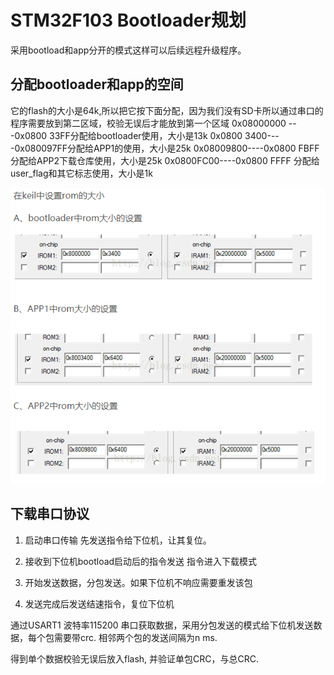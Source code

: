 # STM32F103 Bootloader规划

采用bootload和app分开的模式这样可以后续远程升级程序。

## 分配bootloader和app的空间

它的flash的大小是64k,所以把它按下面分配，因为我们没有SD卡所以通过串口的程序需要放到第二区域，校验无误后才能放到第一个区域
0x08000000 ---0x0800 33FF分配给bootloader使用，大小是13k
0x0800 3400----0x080097FF分配给APP1的使用，大小是25k
0x08009800----0x0800 FBFF分配给APP2下载仓库使用，大小是25k
0x0800FC00----0x0800 FFFF 分配给user_flag和其它标志使用，大小是1k

![ROM规划](./png/rom规划.png)

## 下载串口协议

1. 启动串口传输 先发送指令给下位机，让其复位。

2. 接收到下位机bootload启动后的指令发送 指令进入下载模式
3. 开始发送数据，分包发送。如果下位机不响应需要重发该包
4. 发送完成后发送结速指令，复位下位机

通过USART1 波特率115200 串口获取数据，采用分包发送的模式给下位机发送数据，每个包需要带crc. 相邻两个包的发送间隔为n ms.

得到单个数据校验无误后放入flash, 并验证单包CRC，与总CRC.
